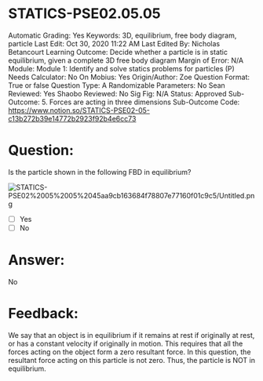 # STATICS-PSE02.05.05

Automatic Grading: Yes
Keywords: 3D, equilibrium, free body diagram, particle
Last Edit: Oct 30, 2020 11:22 AM
Last Edited By: Nicholas Betancourt
Learning Outcome: Decide whether a particle is in static equilibrium, given a complete 3D free body diagram
Margin of Error: N/A
Module: Module 1: Identify and solve statics problems for particles (P)
Needs Calculator: No
On Mobius: Yes
Origin/Author: Zoe
Question Format: True or false
Question Type: A
Randomizable Parameters: No
Sean Reviewed: Yes
Shaobo Reviewed: No
Sig Fig: N/A
Status: Approved
Sub-Outcome: 5. Forces are acting in three dimensions
Sub-Outcome Code: https://www.notion.so/STATICS-PSE02-05-c13b272b39e14772b2923f92b4e6cc73

# Question:

Is the particle shown in the following FBD in equilibrium?

![STATICS-PSE02%2005%2005%2045aa9cb163684f78807e77160f01c9c5/Untitled.png](STATICS-PSE02%2005%2005%2045aa9cb163684f78807e77160f01c9c5/Untitled.png)

- [ ]  Yes
- [ ]  No

# Answer:

No

# Feedback:

We say that an object is in equilibrium if it remains at rest if originally at rest, or has a constant velocity if originally in motion. This requires that all the forces acting on the object form a zero resultant force. In this question, the resultant force acting on this particle is not zero. Thus, the particle is NOT in equilibrium.